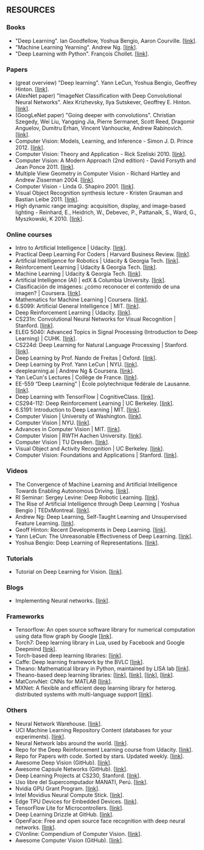 
## RESOURCES ##

### Books ###

- "Deep Learning". Ian Goodfellow, Yoshua Bengio, Aaron Courville. [[link](http://www.deeplearningbook.org/)].  
- "Machine Learning Yearning". Andrew Ng. [[link](https://www.deeplearning.ai/machine-learning-yearning/)].  
- "Deep Learning with Python". François Chollet. [[link](https://www.amazon.com/-/es/Fran%C3%A7ois-Chollet/dp/1617294438)].

### Papers ###

- (great overview) "Deep learning". Yann LeCun, Yoshua Bengio, Geoffrey Hinton. [[link](http://pages.cs.wisc.edu/~dyer/cs540/handouts/deep-learning-nature2015.pdf)].  
- (AlexNet paper) "ImageNet Classification with Deep Convolutional Neural Networks". Alex Krizhevsky, Ilya Sutskever, Geoffrey E. Hinton. [[link](https://papers.nips.cc/paper/4824-imagenet-classification-with-deep-convolutional-neural-networks.pdf)].  
- (GoogLeNet paper) "Going deeper with convolutions". Christian Szegedy, Wei Liu, Yangqing Jia, Pierre Sermanet, Scott Reed, Dragomir Anguelov, Dumitru Erhan, Vincent Vanhoucke, Andrew Rabinovich. [[link](https://arxiv.org/pdf/1409.4842.pdf)].  
- Computer Vision: Models, Learning, and Inference - Simon J. D. Prince 2012. [[link](http://www.computervisionmodels.com/)].  
- Computer Vision: Theory and Application - Rick Szeliski 2010. [[link](http://szeliski.org/Book/)].  
- Computer Vision: A Modern Approach (2nd edition) - David Forsyth and Jean Ponce 2011. [[link](http://www.amazon.com/Computer-Vision-Modern-Approach-2nd/dp/013608592X/ref=dp_ob_title_bk)].  
- Multiple View Geometry in Computer Vision - Richard Hartley and Andrew Zisserman 2004. [[link](http://www.robots.ox.ac.uk/~vgg/hzbook/)].  
- Computer Vision - Linda G. Shapiro 2001. [[link](http://www.amazon.com/Computer-Vision-Linda-G-Shapiro/dp/0130307963)].  
- Visual Object Recognition synthesis lecture - Kristen Grauman and Bastian Leibe 2011. [[link](http://www.morganclaypool.com/doi/abs/10.2200/S00332ED1V01Y201103AIM011)].  
- High dynamic range imaging: acquisition, display, and image-based lighting - Reinhard, E., Heidrich, W., Debevec, P., Pattanaik, S., Ward, G., Myszkowski, K 2010. [[link](http://www.amazon.com/High-Dynamic-Range-Imaging-Second/dp/012374914X)].

### Online courses ###

- Intro to Artificial Intelligence | Udacity. [[link](https://www.udacity.com/course/intro-to-artificial-intelligence--cs271)].  
- Practical Deep Learning For Coders | Harvard Business Review. [[link](http://course.fast.ai/index.html)].  
- Artificial Intelligence for Robotics | Udacity & Georgia Tech. [[link](https://www.udacity.com/course/artificial-intelligence-for-robotics--cs373)].  
- Reinforcement Learning | Udacity & Georgia Tech. [[link](https://www.udacity.com/course/reinforcement-learning--ud600)].  
- Machine Learning | Udacity & Georgia Tech. [[link](https://www.udacity.com/course/machine-learning--ud262)].  
- Artificial Intelligence (AI) | edX & Columbia University. [[link](https://www.edx.org/course/artificial-intelligence-ai-columbiax-csmm-101x-0)].  
- Clasificación de imágenes: ¿cómo reconocer el contenido de una imagen? | Coursera. [[link](https://www.coursera.org/learn/clasificacion-imagenes#)].  
- Mathematics for Machine Learning | Coursera. [[link](https://www.coursera.org/specializations/mathematics-machine-learning)].  
- 6.S099: Artificial General Intelligence | MIT. [[link](https://agi.mit.edu/)].  
- Deep Reinforcement Learning | Udacity. [[link](https://www.udacity.com/course/deep-reinforcement-learning-nanodegree--nd893)].  
- CS231n: Convolutional Neural Networks for Visual Recognition | Stanford. [[link](http://cs231n.stanford.edu/)].  
- ELEG 5040: Advanced Topics in Signal Processing (Introduction to Deep Learning) | CUHK. [[link](https://piazza.com/cuhk.edu.hk/spring2015/eleg5040/home)].  
- CS224d: Deep Learning for Natural Language Processing | Stanford. [[link](http://cs224d.stanford.edu/)].  
- Deep Learning by Prof. Nando de Freitas | Oxford. [[link](https://www.cs.ox.ac.uk/people/nando.defreitas/machinelearning/)].  
- Deep Learning by Prof. Yann LeCun | NYU. [[link](https://cilvr.cs.nyu.edu/doku.php?id=courses:deeplearning2014:start)].  
- deeplearning.ai | Andrew Ng & Coursera. [[link](https://www.deeplearning.ai/)].  
- Yan LeCun's Lectures | Collège de France. [[link](https://www.college-de-france.fr/site/en-yann-lecun/index.htm)].  
- EE-559 “Deep Learning” | École polytechnique fédérale de Lausanne. [[link](https://documents.epfl.ch/users/f/fl/fleuret/www/dlc/)].  
- Deep Learning with TensorFlow | CognitiveClass. [[link](https://cognitiveclass.ai/courses/deep-learning-tensorflow/)].  
- CS294-112: Deep Reinforcement Learning | UC Berkeley. [[link](http://rail.eecs.berkeley.edu/deeprlcourse/)].  
- 6.S191: Introduction to Deep Learning | MIT. [[link](http://introtodeeplearning.com/)].  
- Computer Vision | University of Washington. [[link](http://courses.cs.washington.edu/courses/cse455/12wi/)].  
- Computer Vision | NYU. [[link](http://cs.nyu.edu/~fergus/teaching/vision/index.html)].  
- Advances in Computer Vision | MIT. [[link](http://6.869.csail.mit.edu/fa15/)].  
- Computer Vision | RWTH Aachen University. [[link](http://www.vision.rwth-aachen.de/course/11/)].  
- Computer Vision | TU Dresden. [[link](http://cvlab-dresden.de/courses/computer-vision-1/)].  
- Visual Object and Activity Recognition | UC Berkeley. [[link](https://sites.google.com/site/ucbcs29443/)].  
- Computer Vision: Foundations and Applications | Stanford. [[link](http://vision.stanford.edu/teaching/cs131_fall1415/index.html)].

### Videos ###

- The Convergence of Machine Learning and Artificial Intelligence Towards Enabling Autonomous Driving. [[link](https://www.youtube.com/watch?v=b_lBL2yhU5A)].  
- RI Seminar: Sergey Levine: Deep Robotic Learning. [[link](https://www.youtube.com/watch?v=eKaYnXQUb2g)].  
- The Rise of Artificial Intelligence through Deep Learning | Yoshua Bengio | TEDxMontreal. [[link](https://www.youtube.com/watch?v=uawLjkSI7Mo)].  
- Andrew Ng: Deep Learning, Self-Taught Learning and Unsupervised Feature Learning. [[link](https://www.youtube.com/watch?v=n1ViNeWhC24)].  
- Geoff Hinton: Recent Developments in Deep Learning. [[link](https://www.youtube.com/watch?v=vShMxxqtDDs)].  
- Yann LeCun: The Unreasonable Effectiveness of Deep Learning. [[link](https://www.youtube.com/watch?v=sc-KbuZqGkI)].  
- Yoshua Bengio: Deep Learning of Representations. [[link](https://www.youtube.com/watch?v=4xsVFLnHC_0)].

### Tutorials ###

- Tutorial on Deep Learning for Vision. [[link](https://sites.google.com/site/deeplearningcvpr2014/)].

### Blogs ###

- Implementing Neural networks. [[link](http://peterroelants.github.io/)].

### Frameworks ###

- Tensorflow: An open source software library for numerical computation using data flow graph by Google [[link](https://www.tensorflow.org/)].  
- Torch7: Deep learning library in Lua, used by Facebook and Google Deepmind [[link](http://torch.ch/)].  
- Torch-based deep learning libraries: [[link](https://github.com/torchnet/torchnet)].  
- Caffe: Deep learning framework by the BVLC [[link](http://caffe.berkeleyvision.org/)].  
- Theano: Mathematical library in Python, maintained by LISA lab [[link](http://deeplearning.net/software/theano/)].  
- Theano-based deep learning libraries: [[link](http://deeplearning.net/software/pylearn2/)], [[link](https://github.com/mila-udem/blocks)], [[link](http://keras.io/)], [[link](https://github.com/Lasagne/Lasagne)].  
- MatConvNet: CNNs for MATLAB [[link](http://www.vlfeat.org/matconvnet/)].  
- MXNet: A flexible and efficient deep learning library for heterog. distributed systems with multi-language support [[link](http://mxnet.io/)].

### Others ###

- Neural Network Warehouse. [[link](http://neuralnetworks.ai-depot.com/)].  
- UCI Machine Learning Repository Content (databases for your experiments). [[link](http://archive.ics.uci.edu/ml/)].  
- Neural Network labs around the world. [[link](http://www.kfki.hu/~cheminfo/hun/eloado/neuro/labs.html)].  
- Repo for the Deep Reinforcement Learning course from Udacity. [[link](https://github.com/udacity/deep-reinforcement-learning)].  
- Repo for Papers with code. Sorted by stars. Updated weekly. [[link](https://github.com/zziz/pwc)].  
- Awesome Deep Vision (GitHub). [[link](https://github.com/kjw0612/awesome-deep-vision)].  
- Awesome Capsule Networks (GitHub). [[link](https://github.com/aisummary/awesome-capsule-networks)].  
- Deep Learning Projects at CS230, Stanford. [[link](http://cs230.stanford.edu/proj-spring-2018.html)].  
- Uso libre del Supercomputador MANATI, Perú. [[link](http://www.iiap.org.pe/web/carcap.aspx/)].  
- Nvidia GPU Grant Program. [[link](https://developer.nvidia.com/academic_gpu_seeding)].  
- Intel Movidius Neural Compute Stick. [[link](https://developer.movidius.com/)].  
- Edge TPU Devices for Embedded Devices. [[link](https://aiyprojects.withgoogle.com/edge-tpu/)].  
- TensorFlow Lite for Microcontrollers. [[link](https://github.com/tensorflow/tensorflow/tree/master/tensorflow/lite/experimental/micro)].  
- Deep Learning Drizzle at GitHub. [[link](https://github.com/kmario23/deep-learning-drizzle)].  
- OpenFace: Free and open source face recognition with deep neural networks. [[link](https://cmusatyalab.github.io/openface/)].  
- CVonline: Compendium of Computer Vision. [[link](http://homepages.inf.ed.ac.uk/rbf/CVonline/)].  
- Awesome Computer Vision (GitHub). [[link](https://github.com/jbhuang0604/awesome-computer-vision)].

